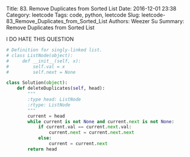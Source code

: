 Title: 83. Remove Duplicates from Sorted List 
Date: 2016-12-01 23:38
Category: leetcode
Tags: code, python, leetcode
Slug: leetcode-83_Remove_Duplicates_from_Sorted_List 
Authors: Weezer Su
Summary: Remove Duplicates from Sorted List

I DO HATE THIS QUESTION
```python
# Definition for singly-linked list.
# class ListNode(object):
#     def __init__(self, x):
#         self.val = x
#         self.next = None

class Solution(object):
    def deleteDuplicates(self, head):
        """
        :type head: ListNode
        :rtype: ListNode
        """
        current = head
        while current is not None and current.next is not None:
            if current.val == current.next.val:
                current.next = current.next.next
            else:
                current = current.next
        return head
```

